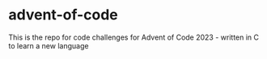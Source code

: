 # advent-of-code
This is the repo for code challenges for Advent of Code 2023 - written in C to learn a new language
